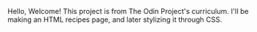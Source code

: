 Hello, Welcome!
This project is from The Odin Project's curriculum.
I'll be making an HTML recipes page, and later stylizing it through CSS.
